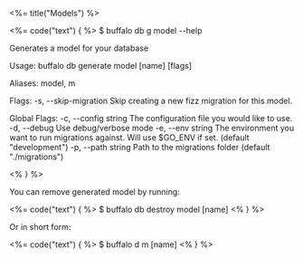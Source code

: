 <%= title("Models") %>

<%= code("text") { %>
$ buffalo db g model --help

Generates a model for your database

Usage:
  buffalo db generate model [name] [flags]

Aliases:
  model, m


Flags:
  -s, --skip-migration   Skip creating a new fizz migration for this model.

Global Flags:
  -c, --config string   The configuration file you would like to use.
  -d, --debug           Use debug/verbose mode
  -e, --env string      The environment you want to run migrations against. Will use $GO_ENV if set. (default "development")
  -p, --path string     Path to the migrations folder (default "./migrations")

<% } %>

You can remove generated model by running:

<%= code("text") { %>
$ buffalo db destroy model [name]
<% } %>

Or in short form:

<%= code("text") { %>
$ buffalo d m [name]
<% } %>
